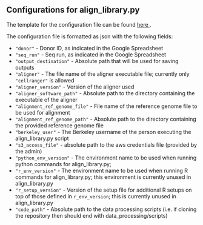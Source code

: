 ## Configurations for align_library.py

The template for the configuration file can be found <a href="https://github.com/YosefLab/Immune-Aging-Data-Hub/tree/main/data_processing/configs_templates/align_library.configs_file.example.txt">here </a>.

The configuration file is formatted as json with the following fields:

* `"donor"` - Donor ID, as indicated in the Google Spreadsheet
* `"seq_run"` - Seq run, as indicated in the Google Spreadsheet
* `"output_destination"` - Absolute path that will be used for saving outputs
* `"aligner"` - The file name of the aligner executable file; currently only `"cellranger"` is allowed
* `"aligner_version"` - Version of the aligner used
* `"aligner_software_path"` - Absolute path to the directory containing the executable of the aligner
* `"alignment_ref_genome_file"` - File name of the reference genome file to be used for alignment
* `"alignment_ref_genome_path"` - Absolute path to the directory containing the provided reference genome file
* `"berkeley_user"` - The Berkeley username of the person executing the align_library.py script
* `"s3_access_file"` - absolute path to the aws credentials file (provided by the admin)
* `"python_env_version"` - The environment name to be used when running python commands for align_library.py;
* `"r_env_version"` - The environment name to be used when running R commands for align_library.py; this environment is currently unused in align_library.py
* `"r_setup_version"` - Version of the setup file for additional R setups on top of those defined in `r_env_version`; this is currently unused in align_library.py
* `"code_path"` - Absolute path to the data processing scripts (i.e. if cloning the repository then should end with data_processing/scripts)
